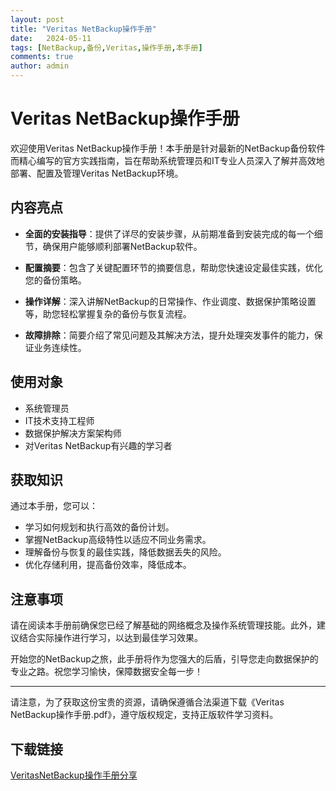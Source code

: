 ```yaml
---
layout: post
title: "Veritas NetBackup操作手册"
date:   2024-05-11
tags: [NetBackup,备份,Veritas,操作手册,本手册]
comments: true
author: admin
---
```

# Veritas NetBackup操作手册

欢迎使用Veritas NetBackup操作手册！本手册是针对最新的NetBackup备份软件而精心编写的官方实践指南，旨在帮助系统管理员和IT专业人员深入了解并高效地部署、配置及管理Veritas NetBackup环境。

## 内容亮点

- **全面的安装指导**：提供了详尽的安装步骤，从前期准备到安装完成的每一个细节，确保用户能够顺利部署NetBackup软件。
  
- **配置摘要**：包含了关键配置环节的摘要信息，帮助您快速设定最佳实践，优化您的备份策略。

- **操作详解**：深入讲解NetBackup的日常操作、作业调度、数据保护策略设置等，助您轻松掌握复杂的备份与恢复流程。

- **故障排除**：简要介绍了常见问题及其解决方法，提升处理突发事件的能力，保证业务连续性。

## 使用对象

- 系统管理员
- IT技术支持工程师
- 数据保护解决方案架构师
- 对Veritas NetBackup有兴趣的学习者

## 获取知识

通过本手册，您可以：

- 学习如何规划和执行高效的备份计划。
- 掌握NetBackup高级特性以适应不同业务需求。
- 理解备份与恢复的最佳实践，降低数据丢失的风险。
- 优化存储利用，提高备份效率，降低成本。

## 注意事项

请在阅读本手册前确保您已经了解基础的网络概念及操作系统管理技能。此外，建议结合实际操作进行学习，以达到最佳学习效果。

开始您的NetBackup之旅，此手册将作为您强大的后盾，引导您走向数据保护的专业之路。祝您学习愉快，保障数据安全每一步！

---

请注意，为了获取这份宝贵的资源，请确保遵循合法渠道下载《Veritas NetBackup操作手册.pdf》，遵守版权规定，支持正版软件学习资料。

## 下载链接

[VeritasNetBackup操作手册分享](https://pan.quark.cn/s/d98b0b721710)
